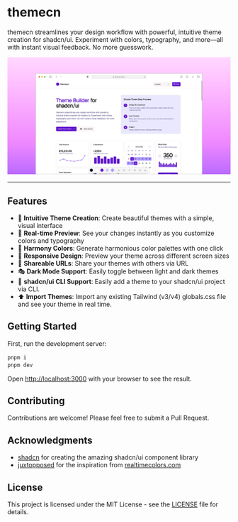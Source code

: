 # themecn

themecn streamlines your design workflow with powerful, intuitive theme creation for shadcn/ui. Experiment with colors, typography, and more—all with instant visual feedback. No more guesswork.

![ThemeCN Logo](/public/og.png)

---

## Features

- 🎨 **Intuitive Theme Creation**: Create beautiful themes with a simple, visual interface
- 🎯 **Real-time Preview**: See your changes instantly as you customize colors and typography
- 🔄 **Harmony Colors**: Generate harmonious color palettes with one click
- 📱 **Responsive Design**: Preview your theme across different screen sizes
- 🔗 **Shareable URLs**: Share your themes with others via URL
- 🎭 **Dark Mode Support**: Easily toggle between light and dark themes
- 🚀 **shadcn/ui CLI Support**: Easily add a theme to your shadcn/ui project via CLI.
- ⬆️ **Import Themes**: Import any existing Tailwind (v3/v4) globals.css file and see your theme in real time.

## Getting Started

First, run the development server:

```bash
pnpm i
pnpm dev
```

Open [http://localhost:3000](http://localhost:3000) with your browser to see the result.

## Contributing

Contributions are welcome! Please feel free to submit a Pull Request.

## Acknowledgments

- [shadcn](https://x.com/shadcn) for creating the amazing shadcn/ui component library
- [juxtopposed](https://x.com/juxtopposed) for the inspiration from [realtimecolors.com](https://realtimecolors.com)

## License

This project is licensed under the MIT License - see the [LICENSE](LICENSE) file for details.
